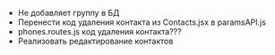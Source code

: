 -  Не добавляет группу в БД
-  Перенести код удаления контакта из Contacts.jsx в paramsAPI.js
-  phones.routes.js код удаления контакта???
-  Реализовать редактирование контактов
